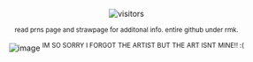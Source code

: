 <div align="center">

![visitors](https://visitor-badge.laobi.icu/badge?page_id=happyst4rs.stars&left_color=black&right_color=darkblue&left_text=TARGETS%20SPOTTED)
 
  
  <sup> read prns page and strawpage for additonal info. entire github under rmk. <sup> 

![image](https://github.com/user-attachments/assets/ebd688cf-ecbd-41b4-adf3-9fd801caba27)
<sup> IM SO SORRY I FORGOT THE ARTIST BUT THE ART ISNT MINE!! :( <sup>
<!--
**happyst4rs/star** is a ✨ _special_ ✨ repository because its `README.md` (this file) appears on your GitHub profile.

Here are some ideas to get you started:

- 🔭 I’m currently working on ...
- 🌱 I’m currently learning ...
- 👯 I’m looking to collaborate on ...
- 🤔 I’m looking for help with ...
- 💬 Ask me about ...
- 📫 How to reach me: ...
- 😄 Pronouns: ...
- ⚡ Fun fact: ...
-->
